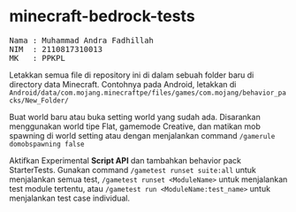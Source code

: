# minecraft-bedrock-tests
<pre>
Nama : Muhammad Andra Fadhillah 
NIM  : 2110817310013
MK   : PPKPL
</pre> 
Letakkan semua file di repository ini di dalam sebuah folder baru di directory data Minecraft. Contohnya pada Android, letakkan di ```Android/data/com.mojang.minecraftpe/files/games/com.mojang/behavior_packs/New_Folder/```

Buat world baru atau buka setting world yang sudah ada. Disarankan menggunakan world tipe Flat, gamemode Creative, dan matikan mob spawning di world setting atau dengan menjalankan command ```/gamerule domobspawning false```

Aktifkan Experimental **Script API** dan tambahkan behavior pack StarterTests. Gunakan command ```/gametest runset suite:all``` untuk menjalankan semua test, ```/gametest runset <ModuleName>``` untuk menjalankan test module tertentu, atau ```/gametest run <ModuleName:test_name>``` untuk menjalankan test case individual.
